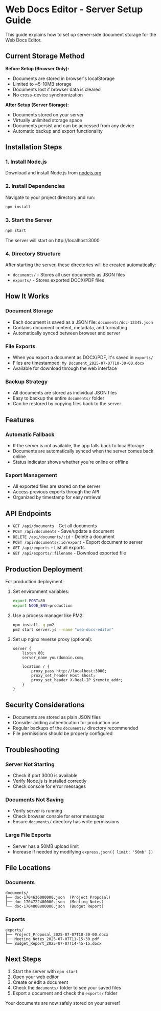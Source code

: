 # Web Docs Editor - Server Setup Guide

This guide explains how to set up server-side document storage for the Web Docs Editor.

## Current Storage Method

**Before Setup (Browser Only):**
- Documents are stored in browser's localStorage
- Limited to ~5-10MB storage
- Documents lost if browser data is cleared
- No cross-device synchronization

**After Setup (Server Storage):**
- Documents stored on your server
- Virtually unlimited storage space
- Documents persist and can be accessed from any device
- Automatic backup and export functionality

## Installation Steps

### 1. Install Node.js
Download and install Node.js from [nodejs.org](https://nodejs.org/)

### 2. Install Dependencies
Navigate to your project directory and run:
```bash
npm install
```

### 3. Start the Server
```bash
npm start
```

The server will start on http://localhost:3000

### 4. Directory Structure
After starting the server, these directories will be created automatically:
- `documents/` - Stores all user documents as JSON files
- `exports/` - Stores exported DOCX/PDF files

## How It Works

### Document Storage
- Each document is saved as a JSON file: `documents/doc-12345.json`
- Contains document content, metadata, and formatting
- Automatically synced between browser and server

### File Exports
- When you export a document as DOCX/PDF, it's saved in `exports/`
- Files are timestamped: `My Document_2025-07-07T10-30-00.docx`
- Available for download through the web interface

### Backup Strategy
- All documents are stored as individual JSON files
- Easy to backup the entire `documents/` folder
- Can be restored by copying files back to the server

## Features

### Automatic Fallback
- If the server is not available, the app falls back to localStorage
- Documents are automatically synced when the server comes back online
- Status indicator shows whether you're online or offline

### Export Management
- All exported files are stored on the server
- Access previous exports through the API
- Organized by timestamp for easy retrieval

## API Endpoints

- `GET /api/documents` - Get all documents
- `POST /api/documents` - Save/update a document
- `DELETE /api/documents/:id` - Delete a document
- `POST /api/documents/:id/export` - Export document to server
- `GET /api/exports` - List all exports
- `GET /api/exports/:filename` - Download exported file

## Production Deployment

For production deployment:

1. Set environment variables:
   ```bash
   export PORT=80
   export NODE_ENV=production
   ```

2. Use a process manager like PM2:
   ```bash
   npm install -g pm2
   pm2 start server.js --name "web-docs-editor"
   ```

3. Set up nginx reverse proxy (optional):
   ```nginx
   server {
       listen 80;
       server_name yourdomain.com;
       
       location / {
           proxy_pass http://localhost:3000;
           proxy_set_header Host $host;
           proxy_set_header X-Real-IP $remote_addr;
       }
   }
   ```

## Security Considerations

- Documents are stored as plain JSON files
- Consider adding authentication for production use
- Regular backups of the `documents/` directory recommended
- File permissions should be properly configured

## Troubleshooting

### Server Not Starting
- Check if port 3000 is available
- Verify Node.js is installed correctly
- Check console for error messages

### Documents Not Saving
- Verify server is running
- Check browser console for error messages
- Ensure `documents/` directory has write permissions

### Large File Exports
- Server has a 50MB upload limit
- Increase if needed by modifying `express.json({ limit: '50mb' })`

## File Locations

### Documents
```
documents/
├── doc-1704636000000.json  (Project Proposal)
├── doc-1704722400000.json  (Meeting Notes)
└── doc-1704808800000.json  (Budget Report)
```

### Exports
```
exports/
├── Project_Proposal_2025-07-07T10-30-00.docx
├── Meeting_Notes_2025-07-07T11-15-30.pdf
└── Budget_Report_2025-07-07T14-45-15.docx
```

## Next Steps

1. Start the server with `npm start`
2. Open your web editor
3. Create or edit a document
4. Check the `documents/` folder to see your saved files
5. Export a document and check the `exports/` folder

Your documents are now safely stored on your server!

